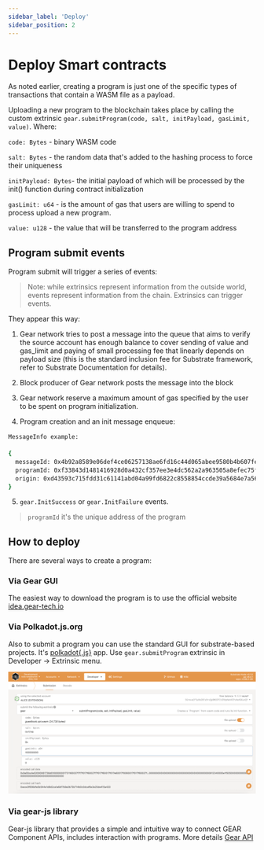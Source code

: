```yaml
---
sidebar_label: 'Deploy'
sidebar_position: 2
---
```


# Deploy Smart contracts

As noted earlier, creating a program is just one of the specific types of transactions that contain a WASM file as a payload.

Uploading a new program to the blockchain takes place by calling the custom extrinsic `gear.submitProgram(code, salt, initPayload, gasLimit, value)`. Where:

`code: Bytes` - binary WASM code

`salt: Bytes` - the random data that's added to the hashing process to force their uniqueness

`initPayload: Bytes`- the initial payload of which will be processed by the init() function during contract initialization

`gasLimit: u64` -  is the amount of gas that users are willing to spend to process upload a new program.

`value: u128` - the value that will be transferred to the program address

## Program submit events

Program submit will trigger a series of events:

> Note: while extrinsics represent information from the outside world, events represent information from the chain. Extrinsics can trigger events.

They appear this way:

1. Gear network tries to post a message into the queue that aims to verify the source account has enough balance to cover sending of value and gas_limit and paying of small processing fee that linearly depends on payload size (this is the standard inclusion fee for Substrate framework, refer to Substrate Documentation for details).

2. Block producer of Gear network posts the message into the block

3. Gear network reserve a maximum amount of gas specified by the user to be spent on program initialization.

4. Program creation and an init message enqueue:

```sh
MessageInfo example:

{
  messageId: 0x4b92a8589e06def4ce06257138ae6fd16c44d065abee9580b4b607fe3c85baa2
  programId: 0xf33843d1481416928d0a432cf357ee3e4dc562a2a963505a8efec75febb4f9de
  origin: 0xd43593c715fdd31c61141abd04a99fd6822c8558854ccde39a5684e7a56da27d
}
```
5. `gear.InitSuccess` or `gear.InitFailure` events. 

> `programId` it's the unique address of the program

## How to deploy

There are several ways to create a program:

### Via Gear GUI

The easiest way to download the program is to use the official website [idea.gear-tech.io](https://idea.gear-tech.io)

### Via Polkadot.js.org

Also to submit a program you can use the standard GUI for substrate-based projects. It's [polkadot{.js}](https://polkadot.js.org) app. Use `gear.submitProgram` extrinsic in Developer -> Extrinsic menu.

![img alt](./img/polkadot-gui.png)

### Via gear-js library

Gear-js library that provides a simple and intuitive way to connect GEAR Component APIs, includes interaction with programs. More details [Gear API](https://wiki.gear-tech.io/api/connect)
